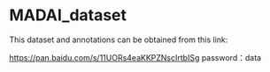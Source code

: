 # MADAI_dataset
This dataset and annotations can be obtained from this link: 

https://pan.baidu.com/s/11UORs4eaKKPZNscIrtbISg 
password：data
